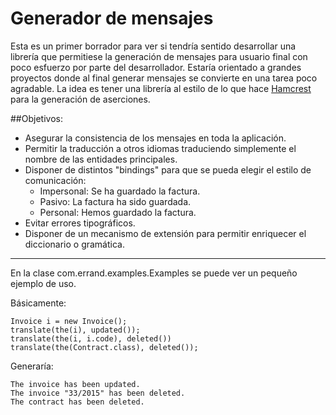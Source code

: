 Generador de mensajes
=====================
Esta es un primer borrador para ver si tendría sentido desarrollar una librería que permitiese la generación
de mensajes para usuario final con poco esfuerzo  por parte del desarrollador.
Estaría orientado a grandes proyectos donde al final generar mensajes se convierte en una tarea poco agradable.
La idea es tener una librería al estilo de lo que hace [Hamcrest](http://hamcrest.org/) para la generación de aserciones.

##Objetivos:
 - Asegurar la consistencia de los mensajes en toda la aplicación.
 - Permitir la traducción a otros idiomas traduciendo simplemente el nombre de las entidades principales.
 - Disponer de distintos "bindings" para que se pueda elegir el estilo de comunicación: 
	 - Impersonal: Se ha guardado la factura.
	 - Pasivo: La factura ha sido guardada.
	 - Personal: Hemos guardado la factura.
 - Evitar errores tipográficos.
 - Disponer de un mecanismo de extensión para permitir enriquecer el diccionario o gramática.

----------

En la clase com.errand.examples.Examples se puede ver un pequeño ejemplo de uso.

Básicamente:

    Invoice i = new Invoice();
	translate(the(i), updated());
	translate(the(i, i.code), deleted())
	translate(the(Contract.class), deleted());

Generaría:

    The invoice has been updated.
	The invoice "33/2015" has been deleted.
	The contract has been deleted.


